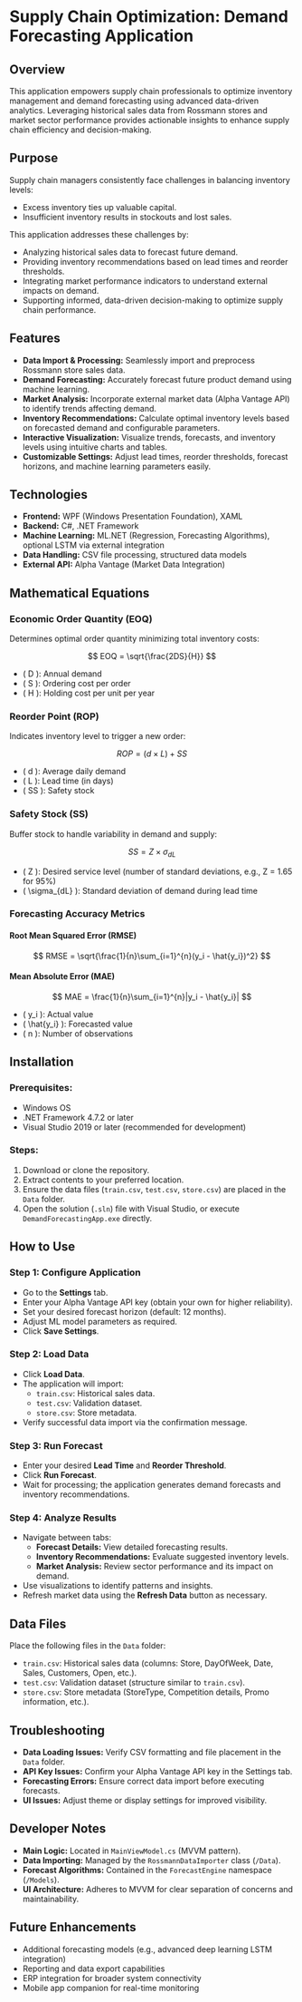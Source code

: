 # Supply Chain Optimization: Demand Forecasting Application

## Overview
This application empowers supply chain professionals to optimize inventory management and demand forecasting using advanced data-driven analytics. Leveraging historical sales data from Rossmann stores and market sector performance provides actionable insights to enhance supply chain efficiency and decision-making.

## Purpose
Supply chain managers consistently face challenges in balancing inventory levels:
- Excess inventory ties up valuable capital.
- Insufficient inventory results in stockouts and lost sales.

This application addresses these challenges by:
- Analyzing historical sales data to forecast future demand.
- Providing inventory recommendations based on lead times and reorder thresholds.
- Integrating market performance indicators to understand external impacts on demand.
- Supporting informed, data-driven decision-making to optimize supply chain performance.

## Features
- **Data Import & Processing:** Seamlessly import and preprocess Rossmann store sales data.
- **Demand Forecasting:** Accurately forecast future product demand using machine learning.
- **Market Analysis:** Incorporate external market data (Alpha Vantage API) to identify trends affecting demand.
- **Inventory Recommendations:** Calculate optimal inventory levels based on forecasted demand and configurable parameters.
- **Interactive Visualization:** Visualize trends, forecasts, and inventory levels using intuitive charts and tables.
- **Customizable Settings:** Adjust lead times, reorder thresholds, forecast horizons, and machine learning parameters easily.

## Technologies
- **Frontend:** WPF (Windows Presentation Foundation), XAML
- **Backend:** C#, .NET Framework
- **Machine Learning:** ML.NET (Regression, Forecasting Algorithms), optional LSTM via external integration
- **Data Handling:** CSV file processing, structured data models
- **External API:** Alpha Vantage (Market Data Integration)

## Mathematical Equations
### Economic Order Quantity (EOQ)
Determines optimal order quantity minimizing total inventory costs:

$$
EOQ = \sqrt{\frac{2DS}{H}}
$$
- \( D \): Annual demand
- \( S \): Ordering cost per order
- \( H \): Holding cost per unit per year

### Reorder Point (ROP)
Indicates inventory level to trigger a new order:

$$
ROP = (d \times L) + SS
$$
- \( d \): Average daily demand
- \( L \): Lead time (in days)
- \( SS \): Safety stock

### Safety Stock (SS)
Buffer stock to handle variability in demand and supply:

$$
SS = Z \times \sigma_{dL}
$$
- \( Z \): Desired service level (number of standard deviations, e.g., Z = 1.65 for 95%)
- \( \sigma_{dL} \): Standard deviation of demand during lead time

### Forecasting Accuracy Metrics
#### Root Mean Squared Error (RMSE)

$$
RMSE = \sqrt{\frac{1}{n}\sum_{i=1}^{n}(y_i - \hat{y_i})^2}
$$

#### Mean Absolute Error (MAE)

$$
MAE = \frac{1}{n}\sum_{i=1}^{n}|y_i - \hat{y_i}|
$$
- \( y_i \): Actual value
- \( \hat{y_i} \): Forecasted value
- \( n \): Number of observations

## Installation
### Prerequisites:
- Windows OS
- .NET Framework 4.7.2 or later
- Visual Studio 2019 or later (recommended for development)

### Steps:
1. Download or clone the repository.
2. Extract contents to your preferred location.
3. Ensure the data files (`train.csv`, `test.csv`, `store.csv`) are placed in the `Data` folder.
4. Open the solution (`.sln`) file with Visual Studio, or execute `DemandForecastingApp.exe` directly.

## How to Use
### Step 1: Configure Application
- Go to the **Settings** tab.
- Enter your Alpha Vantage API key (obtain your own for higher reliability).
- Set your desired forecast horizon (default: 12 months).
- Adjust ML model parameters as required.
- Click **Save Settings**.

### Step 2: Load Data
- Click **Load Data**.
- The application will import:
  - `train.csv`: Historical sales data.
  - `test.csv`: Validation dataset.
  - `store.csv`: Store metadata.
- Verify successful data import via the confirmation message.

### Step 3: Run Forecast
- Enter your desired **Lead Time** and **Reorder Threshold**.
- Click **Run Forecast**.
- Wait for processing; the application generates demand forecasts and inventory recommendations.

### Step 4: Analyze Results
- Navigate between tabs:
  - **Forecast Details:** View detailed forecasting results.
  - **Inventory Recommendations:** Evaluate suggested inventory levels.
  - **Market Analysis:** Review sector performance and its impact on demand.
- Use visualizations to identify patterns and insights.
- Refresh market data using the **Refresh Data** button as necessary.

## Data Files
Place the following files in the `Data` folder:
- `train.csv`: Historical sales data (columns: Store, DayOfWeek, Date, Sales, Customers, Open, etc.).
- `test.csv`: Validation dataset (structure similar to `train.csv`).
- `store.csv`: Store metadata (StoreType, Competition details, Promo information, etc.).

## Troubleshooting
- **Data Loading Issues:** Verify CSV formatting and file placement in the `Data` folder.
- **API Key Issues:** Confirm your Alpha Vantage API key in the Settings tab.
- **Forecasting Errors:** Ensure correct data import before executing forecasts.
- **UI Issues:** Adjust theme or display settings for improved visibility.

## Developer Notes
- **Main Logic:** Located in `MainViewModel.cs` (MVVM pattern).
- **Data Importing:** Managed by the `RossmannDataImporter` class (`/Data`).
- **Forecast Algorithms:** Contained in the `ForecastEngine` namespace (`/Models`).
- **UI Architecture:** Adheres to MVVM for clear separation of concerns and maintainability.

## Future Enhancements
- Additional forecasting models (e.g., advanced deep learning LSTM integration)
- Reporting and data export capabilities
- ERP integration for broader system connectivity
- Mobile app companion for real-time monitoring

